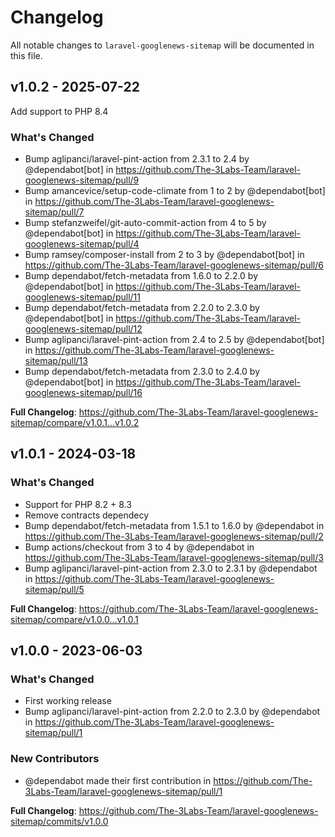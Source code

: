 # Changelog

All notable changes to `laravel-googlenews-sitemap` will be documented in this file.

## v1.0.2 - 2025-07-22

Add support to PHP 8.4

### What's Changed

* Bump aglipanci/laravel-pint-action from 2.3.1 to 2.4 by @dependabot[bot] in https://github.com/The-3Labs-Team/laravel-googlenews-sitemap/pull/9
* Bump amancevice/setup-code-climate from 1 to 2 by @dependabot[bot] in https://github.com/The-3Labs-Team/laravel-googlenews-sitemap/pull/7
* Bump stefanzweifel/git-auto-commit-action from 4 to 5 by @dependabot[bot] in https://github.com/The-3Labs-Team/laravel-googlenews-sitemap/pull/4
* Bump ramsey/composer-install from 2 to 3 by @dependabot[bot] in https://github.com/The-3Labs-Team/laravel-googlenews-sitemap/pull/6
* Bump dependabot/fetch-metadata from 1.6.0 to 2.2.0 by @dependabot[bot] in https://github.com/The-3Labs-Team/laravel-googlenews-sitemap/pull/11
* Bump dependabot/fetch-metadata from 2.2.0 to 2.3.0 by @dependabot[bot] in https://github.com/The-3Labs-Team/laravel-googlenews-sitemap/pull/12
* Bump aglipanci/laravel-pint-action from 2.4 to 2.5 by @dependabot[bot] in https://github.com/The-3Labs-Team/laravel-googlenews-sitemap/pull/13
* Bump dependabot/fetch-metadata from 2.3.0 to 2.4.0 by @dependabot[bot] in https://github.com/The-3Labs-Team/laravel-googlenews-sitemap/pull/16

**Full Changelog**: https://github.com/The-3Labs-Team/laravel-googlenews-sitemap/compare/v1.0.1...v1.0.2

## v1.0.1 - 2024-03-18

### What's Changed

* Support for PHP 8.2 + 8.3
* Remove contracts dependecy
* Bump dependabot/fetch-metadata from 1.5.1 to 1.6.0 by @dependabot in https://github.com/The-3Labs-Team/laravel-googlenews-sitemap/pull/2
* Bump actions/checkout from 3 to 4 by @dependabot in https://github.com/The-3Labs-Team/laravel-googlenews-sitemap/pull/3
* Bump aglipanci/laravel-pint-action from 2.3.0 to 2.3.1 by @dependabot in https://github.com/The-3Labs-Team/laravel-googlenews-sitemap/pull/5

**Full Changelog**: https://github.com/The-3Labs-Team/laravel-googlenews-sitemap/compare/v1.0.0...v1.0.1

## v1.0.0 - 2023-06-03

### What's Changed

- First working release
- Bump aglipanci/laravel-pint-action from 2.2.0 to 2.3.0 by @dependabot in https://github.com/The-3Labs-Team/laravel-googlenews-sitemap/pull/1

### New Contributors

- @dependabot made their first contribution in https://github.com/The-3Labs-Team/laravel-googlenews-sitemap/pull/1

**Full Changelog**: https://github.com/The-3Labs-Team/laravel-googlenews-sitemap/commits/v1.0.0
